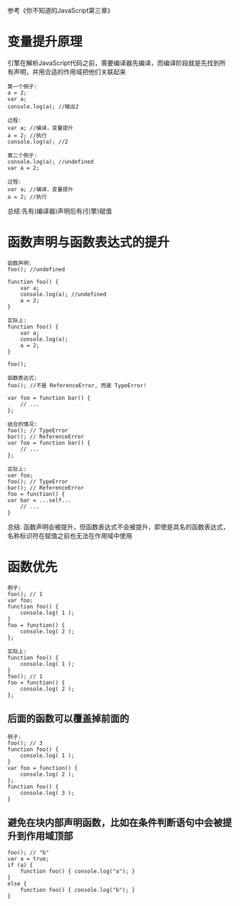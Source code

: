 参考《你不知道的JavaScript第三章》
# 变量提升原理
引擎在解析JavaScript代码之前，需要编译器先编译，而编译阶段就是先找到所有声明，并用合适的作用域把他们关联起来

    第一个例子:
    a = 2;
    var a;
    console.log(a); //输出2

    过程:
    var a; //编译，变量提升
    a = 2; //执行
    console.log(a); //2

    第二个例子:
    console.log(a); //undefined
    var a = 2;

    过程:
    var a; //编译，变量提升
    a = 2; //执行

总结:先有(编译器)声明后有(引擎)赋值

# 函数声明与函数表达式的提升

    函数声明:
    foo(); //undefined

    function foo() {
        var a;
        console.log(a); //undefined
        a = 2;
    }

    实际上:
    function foo() {
        var a;
        console.log(a);
        a = 2;
    }
    
    foo();

    函数表达式:
    foo(); //不是 ReferenceError, 而是 TypeError!

    var foo = function bar() {
        // ...
    };

    结合的情况:
    foo(); // TypeError
    bar(); // ReferenceError
    var foo = function bar() {
        // ...
    };

    实际上:
    var foo;
    foo(); // TypeError
    bar(); // ReferenceError
    foo = function() {
    var bar = ...self...
        // ...
    }

总结: 函数声明会被提升，但函数表达式不会被提升，即使是具名的函数表达式，名称标识符在赋值之前也无法在作用域中使用

# 函数优先

    例子:
    foo(); // 1
    var foo;
    function foo() {
        console.log( 1 );
    } 
    foo = function() {
        console.log( 2 );
    };

    实际上:
    function foo() {
        console.log( 1 );
    } 
    foo(); // 1
    foo = function() {
        console.log( 2 );
    };

## 后面的函数可以覆盖掉前面的

    例子:
    foo(); // 3
    function foo() {
        console.log( 1 );
    }
    var foo = function() {
        console.log( 2 );
    };
    function foo() {
        console.log( 3 );
    }

## 避免在块内部声明函数，比如在条件判断语句中会被提升到作用域顶部

    foo(); // "b"
    var a = true;
    if (a) {
        function foo() { console.log("a"); }
    }
    else {
        function foo() { console.log("b"); }
    }

